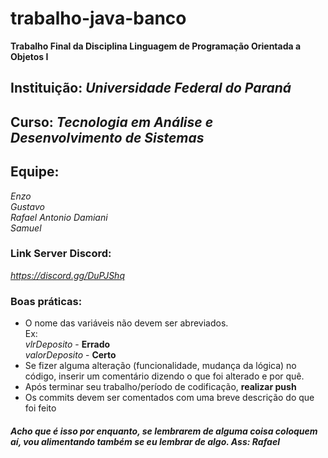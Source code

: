 # trabalho-java-banco
**Trabalho Final da Disciplina Linguagem de Programação Orientada a Objetos I**

## Instituição: *Universidade Federal do Paraná*

## Curso: *Tecnologia em Análise e Desenvolvimento de Sistemas*


## Equipe:
*Enzo*  
*Gustavo*  
*Rafael Antonio Damiani*  
*Samuel*

### Link Server Discord: 
*https://discord.gg/DuPJShq*

### Boas práticas:
- O nome das variáveis não devem ser abreviados.<br>
Ex:<br>
*vlrDeposito* - **Errado**<br>
*valorDeposito* - **Certo**<br>
 - Se fizer alguma alteração (funcionalidade, mudança da lógica) no código, inserir um comentário dizendo o que foi alterado e por quê.
 - Após terminar seu trabalho/período de codificação, **realizar push**
 - Os commits devem ser comentados com uma breve descrição do que foi feito


 
 #### ***Acho que é isso por enquanto, se lembrarem de alguma coisa coloquem aí, vou alimentando também se eu lembrar de algo. Ass: Rafael***